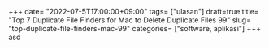 +++
date= "2022-07-5T17:00:00+09:00"
tags= ["ulasan"]
draft=true
title= "Top 7 Duplicate File Finders for Mac to Delete Duplicate Files        99"
slug= "top-duplicate-file-finders-mac-99"
categories= ["software, aplikasi"]
+++
asd
